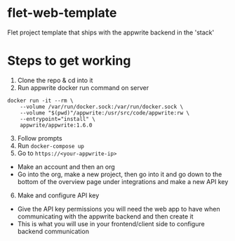 # flet-web-template
Flet project template that ships with the appwrite backend in the 'stack'


# Steps to get working

1. Clone the repo & cd into it
2. Run appwrite docker run command on server
```shell
docker run -it --rm \
    --volume /var/run/docker.sock:/var/run/docker.sock \
    --volume "$(pwd)"/appwrite:/usr/src/code/appwrite:rw \
    --entrypoint="install" \
    appwrite/appwrite:1.6.0
```
3. Follow prompts
4. Run `docker-compose up`
5. Go to `https://<your-appwrite-ip>`
- Make an account and then an org
- Go into the org, make a new project, then go into it and go down to the bottom of the overview page under integrations and make a new API key
6. Make and configure API key
- Give the API key permissions you will need the web app to have when communicating with the appwrite backend and then create it
- This is what you will use in your frontend/client side to configure backend communication
